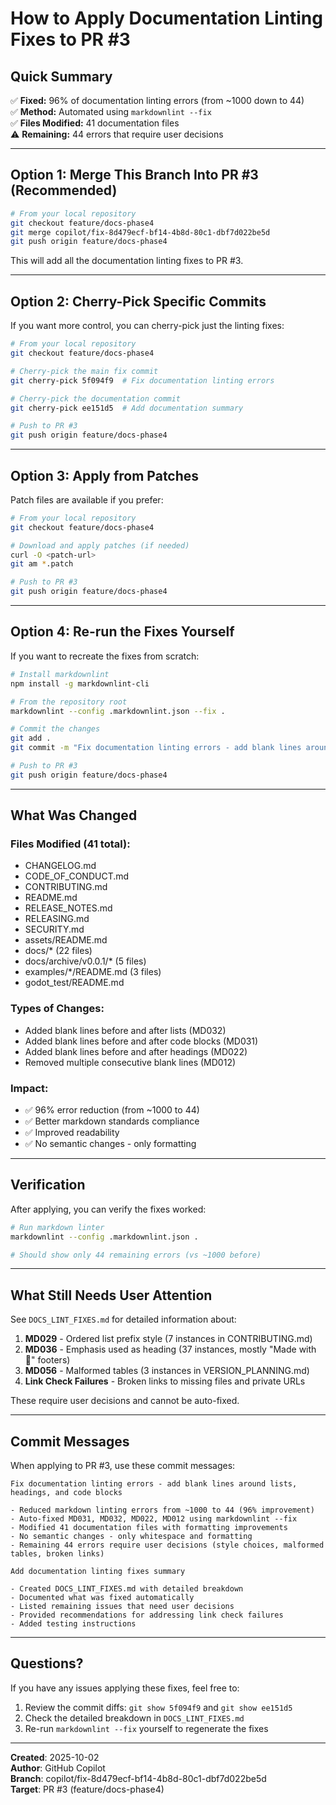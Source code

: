 # How to Apply Documentation Linting Fixes to PR #3

## Quick Summary

✅ **Fixed:** 96% of documentation linting errors (from ~1000 down to 44)  
✅ **Method:** Automated using `markdownlint --fix`  
✅ **Files Modified:** 41 documentation files  
⚠️ **Remaining:** 44 errors that require user decisions

---

## Option 1: Merge This Branch Into PR #3 (Recommended)

```bash
# From your local repository
git checkout feature/docs-phase4
git merge copilot/fix-8d479ecf-bf14-4b8d-80c1-dbf7d022be5d
git push origin feature/docs-phase4
```

This will add all the documentation linting fixes to PR #3.

---

## Option 2: Cherry-Pick Specific Commits

If you want more control, you can cherry-pick just the linting fixes:

```bash
# From your local repository
git checkout feature/docs-phase4

# Cherry-pick the main fix commit
git cherry-pick 5f094f9  # Fix documentation linting errors

# Cherry-pick the documentation commit  
git cherry-pick ee151d5  # Add documentation summary

# Push to PR #3
git push origin feature/docs-phase4
```

---

## Option 3: Apply from Patches

Patch files are available if you prefer:

```bash
# From your local repository
git checkout feature/docs-phase4

# Download and apply patches (if needed)
curl -O <patch-url>
git am *.patch

# Push to PR #3
git push origin feature/docs-phase4
```

---

## Option 4: Re-run the Fixes Yourself

If you want to recreate the fixes from scratch:

```bash
# Install markdownlint
npm install -g markdownlint-cli

# From the repository root
markdownlint --config .markdownlint.json --fix .

# Commit the changes
git add .
git commit -m "Fix documentation linting errors - add blank lines around lists, headings, and code blocks"

# Push to PR #3
git push origin feature/docs-phase4
```

---

## What Was Changed

### Files Modified (41 total):
- CHANGELOG.md
- CODE_OF_CONDUCT.md
- CONTRIBUTING.md
- README.md
- RELEASE_NOTES.md
- RELEASING.md
- SECURITY.md
- assets/README.md
- docs/* (22 files)
- docs/archive/v0.0.1/* (5 files)
- examples/*/README.md (3 files)
- godot_test/README.md

### Types of Changes:
- Added blank lines before and after lists (MD032)
- Added blank lines before and after code blocks (MD031)
- Added blank lines before and after headings (MD022)
- Removed multiple consecutive blank lines (MD012)

### Impact:
- ✅ 96% error reduction (from ~1000 to 44)
- ✅ Better markdown standards compliance
- ✅ Improved readability
- ✅ No semantic changes - only formatting

---

## Verification

After applying, you can verify the fixes worked:

```bash
# Run markdown linter
markdownlint --config .markdownlint.json .

# Should show only 44 remaining errors (vs ~1000 before)
```

---

## What Still Needs User Attention

See `DOCS_LINT_FIXES.md` for detailed information about:

1. **MD029** - Ordered list prefix style (7 instances in CONTRIBUTING.md)
2. **MD036** - Emphasis used as heading (37 instances, mostly "Made with 🦀" footers)
3. **MD056** - Malformed tables (3 instances in VERSION_PLANNING.md)
4. **Link Check Failures** - Broken links to missing files and private URLs

These require user decisions and cannot be auto-fixed.

---

## Commit Messages

When applying to PR #3, use these commit messages:

```
Fix documentation linting errors - add blank lines around lists, headings, and code blocks

- Reduced markdown linting errors from ~1000 to 44 (96% improvement)
- Auto-fixed MD031, MD032, MD022, MD012 using markdownlint --fix
- Modified 41 documentation files with formatting improvements
- No semantic changes - only whitespace and formatting
- Remaining 44 errors require user decisions (style choices, malformed tables, broken links)
```

```
Add documentation linting fixes summary

- Created DOCS_LINT_FIXES.md with detailed breakdown
- Documented what was fixed automatically
- Listed remaining issues that need user decisions
- Provided recommendations for addressing link check failures
- Added testing instructions
```

---

## Questions?

If you have any issues applying these fixes, feel free to:
1. Review the commit diffs: `git show 5f094f9` and `git show ee151d5`
2. Check the detailed breakdown in `DOCS_LINT_FIXES.md`
3. Re-run `markdownlint --fix` yourself to regenerate the fixes

---

**Created**: 2025-10-02  
**Author**: GitHub Copilot  
**Branch**: copilot/fix-8d479ecf-bf14-4b8d-80c1-dbf7d022be5d  
**Target**: PR #3 (feature/docs-phase4)
